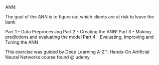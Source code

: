 ANN: 

The goal of the ANN is to figure out which clients are at risk to leave the bank

Part 1 - Data Preprocessing
Part 2 - Creating the ANN!
Part 3 - Making predictions and evaluating the model
Part 4 - Evaluating, Improving and Tuning the ANN

This exercise was guided by Deep Learning A-Z™: Hands-On Artificial Neural Networks course found @ udemy
